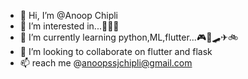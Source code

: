 - 👋 Hi, I’m @Anoop Chipli
- 👀 I’m interested in...🥡🍜🍨
- 🌱 I’m currently learning python,ML,flutter...🎮🛴🛹✈🚲
- 💞️ I’m looking to collaborate on flutter and flask
- 📫 reach me @anoopssjchipli@gmail.com

<!---
anoopssjchipli/anoopssjchipli is a ✨ special ✨ repository because its `README.md` (this file) appears on your GitHub profile.
You can click the Preview link to take a look at your changes.
--->
